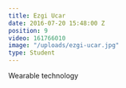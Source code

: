 ```yaml
---
title: Ezgi Ucar
date: 2016-07-20 15:48:00 Z
position: 9
video: 161766010
image: "/uploads/ezgi-ucar.jpg"
type: Student
---
```


Wearable technology
